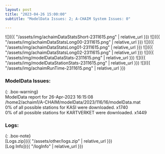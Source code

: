 ```yaml
---
layout: post
title: "2023-04-26 15:00:00"
subtitle: "ModelData Issues: 2; A-CHAIM System Issues: 0"

---
```


![]({{ "/assets/img/achaimDataStatsShort-2311615.png" | relative_url }})
![]({{ "/assets/img/achaimDataStatsLong00-2311615.png" | relative_url }})
![]({{ "/assets/img/achaimDataStatsLong01-2311615.png" | relative_url }})
![]({{ "/assets/img/achaimDataStatsLong02-2311615.png" | relative_url }})
![]({{ "/assets/img/modelDataDataStats-2311615.png" | relative_url }})
![]({{ "/assets/img/modelDataStationStats-2311615.png" | relative_url }})
![]({{ "/assets/img/achaimRunTime-2311615.png" | relative_url }})


### ModelData Issues:  
  
{: .box-warning}  
 ModelData report for 26-Apr-2023 16:15:08   
 /home2/achaim1/A-CHAIM/modelData/2023/116/16/modelData.mat   
 0% of all possible stations for KASI were downloaded. x1740   
 0% of all possible stations for KARTVERKET were downloaded. x1449   
  


### Logs:  
  
{: .box-note}  
[Logs.zip]({{ "/assets/other/logs.zip" | relative_url }})  
[Log Info]({{ "/logInfo" | relative_url }})  

